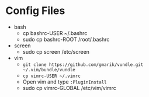 # Config Files
* bash  
  * cp bashrc-USER ~/.bashrc  
  * sudo cp bashrc-ROOT /root/.bashrc  
* screen  
  * sudo cp screen /etc/screen  
* vim  
  * `git clone https://github.com/gmarik/vundle.git ~/.vim/bundle/vundle`  
  * `cp vimrc-USER ~/.vimrc`  
  * Open vim and type `:PluginInstall`  
  * sudo cp vimrc-GLOBAL /etc/vim/vimrc
